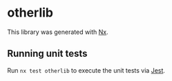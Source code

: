 # otherlib

This library was generated with [Nx](https://nx.dev).

## Running unit tests

Run `nx test otherlib` to execute the unit tests via [Jest](https://jestjs.io).
